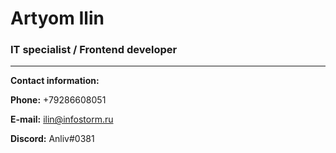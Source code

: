 # Artyom Ilin

### IT specialist / Frontend developer

---

**Contact information:**

**Phone:** +79286608051

**E-mail:** ilin@infostorm.ru

**Discord:** Anliv#0381